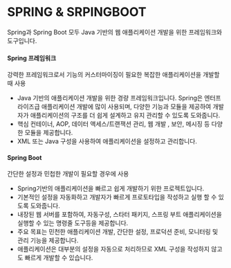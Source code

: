 # SPRING & SRPINGBOOT
<div>

  Spring과 Spring Boot 모두 Java 기반의 웹 애플리케이션 개발을 위한 프레임워크와 도구입니다.<br>

  #### Spring 프레임워크<br>
  강력한 프레임워크로서 기능의 커스터마이징이 필요한 복잡한 애플리케이션을 개발할 때 사용<br>

  - Java 기반의 애플리케이션 개발을 위한 경량 프레임워크입니다. Spring은 엔터프라이즈급 애플리케이션 개발에 많이 사용되며, 다양한 기능과 모듈을 제공하여 개발자가 애플리케이션의 구조를 더 쉽게 설계하고 유지 관리할 수 있도록 도와줍니다.
  - 핵심 컨테이너, AOP, 데이터 액세스/트랜잭션 관리, 웹 개발 , 보안, 메시징 등 다양한 모듈을 제공합니다.
  - XML 또는 Java 구성을 사용하여 애플리케이션을 설정하고 관리합니다.

  #### Spring Boot<br>
  간단한 설정과 민첩한 개발이 필요할 경우에 사용<br>
  - Spring기반의 애플리케이션을 빠르고 쉽게 개발하기 위한 프로젝트입니다.
  - 기본적인 설정을 자동화하고 개발자가 빠르게 프로토타입을 작성하고 실행 할 수 있도록 도와줍니다.
  - 내장된 웹 서버를 포함하여, 자동구성, 스타터 패키지, 스프링 부트 애플리케이션을 실행할 수 있는 명령줄 도구등을 제공합니다.
  - 주요 목표는 민천한 애플리케이션 개발, 간단한 설정, 프로덕션 준비, 모니터링 및 관리 기능을 제공합니다.
  - 애플리케이션은 대부분의 설정을 자동으로 처리하므로 XML 구성을 작성하지 않고도 빠르게 개발할 수 있습니다.

</div>
